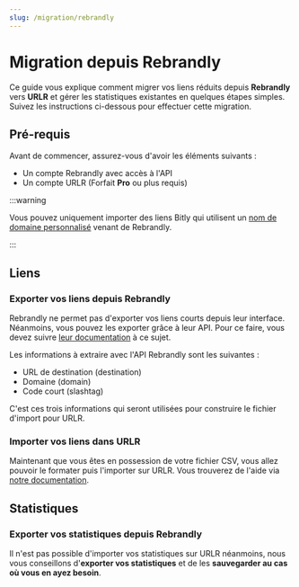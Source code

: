 ```yaml
---
slug: /migration/rebrandly
---
```


# Migration depuis Rebrandly

Ce guide vous explique comment migrer vos liens réduits depuis **Rebrandly** vers **URLR** et gérer les statistiques existantes en quelques étapes simples. Suivez les instructions ci-dessous pour effectuer cette migration.

## Pré-requis

Avant de commencer, assurez-vous d'avoir les éléments suivants :

- Un compte Rebrandly avec accès à l'API
- Un compte URLR (Forfait **Pro** ou plus requis)

:::warning

Vous pouvez uniquement importer des liens Bitly qui utilisent un [nom de domaine personnalisé](https://support.rebrandly.com/hc/en-us/articles/224917167-What-is-a-Custom-Branded-Domain-Name) venant de Rebrandly.

:::

## Liens

### Exporter vos liens depuis Rebrandly

Rebrandly ne permet pas d'exporter vos liens courts depuis leur interface. Néanmoins, vous pouvez les exporter grâce à leur API. Pour ce faire, vous devez suivre [leur documentation](https://developers.rebrandly.com/recipes/export-links-to-csv) à ce sujet.

Les informations à extraire avec l'API Rebrandly sont les suivantes :

- URL de destination (destination)
- Domaine (domain)
- Code court (slashtag)

C'est ces trois informations qui seront utilisées pour construire le fichier d'import pour URLR.

### Importer vos liens dans URLR

Maintenant que vous êtes en possession de votre fichier CSV, vous allez pouvoir le formater puis l'importer sur URLR. Vous trouverez de l'aide via [notre documentation](imports/links.md).

## Statistiques

### Exporter vos statistiques depuis Rebrandly

Il n'est pas possible d'importer vos statistiques sur URLR néanmoins, nous vous conseillons d'**exporter vos statistiques** et de les **sauvegarder au cas où vous en ayez besoin**.
